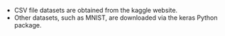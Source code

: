 * CSV file datasets are obtained from the kaggle website.
* Other datasets, such as MNIST, are downloaded via the keras Python package.
